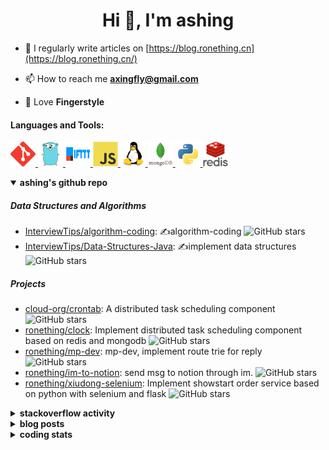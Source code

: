<h1 align="center">Hi 👋, I'm ashing</h1>

- 📝 I regularly write articles on [https://blog.ronething.cn](https://blog.ronething.cn/)

- 📫 How to reach me **axingfly@gmail.com**

- 🎸 Love **Fingerstyle**

<h4 align="left">Languages and Tools:</h4>
<p align="left"> <a href="https://git-scm.com/" target="_blank" rel="noreferrer"> <img src="./icons/git-scm-icon.svg" alt="git" width="40" height="40"/> </a> <a href="https://golang.org" target="_blank" rel="noreferrer"> <img src="./icons/go-original.svg" alt="go" width="40" height="40"/> </a> <a href="https://ifttt.com/" target="_blank" rel="noreferrer"> <img src="./icons/ifttt-ar21.svg" alt="ifttt" width="40" height="40"/> </a> <a href="https://developer.mozilla.org/en-US/docs/Web/JavaScript" target="_blank" rel="noreferrer"> <img src="./icons/javascript-original.svg" alt="javascript" width="40" height="40"/> </a> <a href="https://www.linux.org/" target="_blank" rel="noreferrer"> <img src="./icons/linux-original.svg" alt="linux" width="40" height="40"/> </a> <a href="https://www.mongodb.com/" target="_blank" rel="noreferrer"> <img src="./icons/mongodb-original-wordmark.svg" alt="mongodb" width="40" height="40"/> </a> <a href="https://www.python.org" target="_blank" rel="noreferrer"> <img src="./icons/python-original.svg" alt="python" width="40" height="40"/> </a> <a href="https://redis.io" target="_blank" rel="noreferrer"> <img src="./icons/redis-original-wordmark.svg" alt="redis" width="40" height="40"/> </a>

<details open>
  <summary><b>ashing's github repo</b></summary>

##### Data Structures and Algorithms

- [InterviewTips/algorithm-coding](https://github.com/InterviewTips/algorithm-coding): ✍️algorithm-coding  ![GitHub stars](https://img.shields.io/github/stars/InterviewTips/algorithm-coding?style=flat-square)
- [InterviewTips/Data-Structures-Java](https://github.com/InterviewTips/Data-Structures-Java): ✍️implement data structures ![GitHub stars](https://img.shields.io/github/stars/InterviewTips/Data-Structures-Java?style=flat-square)

##### Projects

- [cloud-org/crontab](https://github.com/cloud-org/crontab): A distributed task scheduling component ![GitHub stars](https://img.shields.io/github/stars/cloud-org/crontab?style=flat-square)
- [ronething/clock](https://github.com/ronething/clock): Implement distributed task scheduling component based on redis and mongodb ![GitHub stars](https://img.shields.io/github/stars/ronething/clock?style=flat-square)
- [ronething/mp-dev](https://github.com/ronething/mp-dev): mp-dev, implement route trie for reply ![GitHub stars](https://img.shields.io/github/stars/ronething/mp-dev?style=flat-square)
- [ronething/im-to-notion](https://github.com/ronething/im-to-notion): send msg to notion through im. ![GitHub stars](https://img.shields.io/github/stars/ronething/im-to-notion?style=flat-square)
- [ronething/xiudong-selenium](https://github.com/ronething/xiudong-selenium): Implement showstart order service based on python with selenium and flask ![GitHub stars](https://img.shields.io/github/stars/ronething/xiudong-selenium?style=flat-square)

</details>

<details>
  <summary><b>stackoverflow activity</b></summary>
  <br/>

<!-- STACKOVERFLOW:START -->
- [Answer by ashing for Golang Logrus Enable Opentelemetry Trace ID and Span ID in all Application Logs](https://stackoverflow.com/questions/72812236/golang-logrus-enable-opentelemetry-trace-id-and-span-id-in-all-application-logs/72839497#72839497)
- [Answer by ashing for Docker: Go server does not respond](https://stackoverflow.com/questions/72783444/docker-go-server-does-not-respond/72783904#72783904)
- [Answer by ashing for Why does an array field in a Go struct default to null when inserted into mongoDB database?](https://stackoverflow.com/questions/72724175/why-does-an-array-field-in-a-go-struct-default-to-null-when-inserted-into-mongod/72781724#72781724)
- [Answer by ashing for Mongodb how to search by regex OR on many fields?](https://stackoverflow.com/questions/72780053/mongodb-how-to-search-by-regex-or-on-many-fields/72780187#72780187)
- [Answer by ashing for How to create a dictionary out of weird list format?](https://stackoverflow.com/questions/72779914/how-to-create-a-dictionary-out-of-weird-list-format/72779993#72779993)
<!-- STACKOVERFLOW:END -->
</details>

<details>
  <summary><b>blog posts</b></summary>
  <br/>

<!-- BLOG-POST-LIST:START -->
 - [Xiudong-Go Release](https://blog.ronething.cn/20230227-xiudong-go.html) - 2023-02-27T18:22:20Z
 - [GitHub Star Migration](https://blog.ronething.cn/20230223-star-migration.html) - 2023-02-23T20:29:22Z
 - [Build Apache APISIX From Source On M2 Pro](https://blog.ronething.cn/20230212-build-apisix-on-m2-pro.html) - 2023-02-12T15:50:19Z
 - [zhengzaitv-go release](https://blog.ronething.cn/20220629-zhengzaitv-go.html) - 2022-06-29T09:59:23Z
 - [go-zero gin jaeger trace](https://blog.ronething.cn/20220628-go-zero-trace-gin.html) - 2022-06-28T09:59:23Z<!-- BLOG-POST-LIST:END -->

</details>

  
<details>
  <summary><b>coding stats</b></summary>
  <br/>

<!--START_SECTION:waka-->
**🐱 My GitHub Data** 

> 🏆 280 Contributions in the Year 2025
 > 
> 📦 786.3 kB Used in GitHub's Storage 
 > 
> 📜 72 Public Repositories 
 > 
**I'm an Early 🐤** 

```text
🌞 Morning    41 commits     ███░░░░░░░░░░░░░░░░░░░░░░   14.29% 
🌆 Daytime    105 commits    █████████░░░░░░░░░░░░░░░░   36.59% 
🌃 Evening    93 commits     ████████░░░░░░░░░░░░░░░░░   32.4% 
🌙 Night      48 commits     ████░░░░░░░░░░░░░░░░░░░░░   16.72%
```
📅 **I'm Most Productive on Saturday** 

```text
Monday       27 commits     ██░░░░░░░░░░░░░░░░░░░░░░░   9.41% 
Tuesday      26 commits     ██░░░░░░░░░░░░░░░░░░░░░░░   9.06% 
Wednesday    36 commits     ███░░░░░░░░░░░░░░░░░░░░░░   12.54% 
Thursday     38 commits     ███░░░░░░░░░░░░░░░░░░░░░░   13.24% 
Friday       42 commits     ███░░░░░░░░░░░░░░░░░░░░░░   14.63% 
Saturday     74 commits     ██████░░░░░░░░░░░░░░░░░░░   25.78% 
Sunday       44 commits     ███░░░░░░░░░░░░░░░░░░░░░░   15.33%
```


📊 **This Week I Spent My Time On** 

```text
⌚︎ Time Zone: Asia/Shanghai

💬 Programming Languages: 
YAML                     5 hrs 22 mins       ████░░░░░░░░░░░░░░░░░░░░░   17.2% 
TypeScript               5 hrs               ████░░░░░░░░░░░░░░░░░░░░░   16.05% 
Go                       4 hrs 46 mins       ███░░░░░░░░░░░░░░░░░░░░░░   15.28% 
Perl                     3 hrs 29 mins       ██░░░░░░░░░░░░░░░░░░░░░░░   11.17% 
Lua                      2 hrs 41 mins       ██░░░░░░░░░░░░░░░░░░░░░░░   8.6%

🔥 Editors: 
Cursor                   30 hrs 19 mins      ████████████████████████░   97.08% 
Neovim                   47 mins             ░░░░░░░░░░░░░░░░░░░░░░░░░   2.51% 
VS Code                  7 mins              ░░░░░░░░░░░░░░░░░░░░░░░░░   0.41%

💻 Operating System: 
Mac                      31 hrs 14 mins      █████████████████████████   100.0%
```

**I Mostly Code in Go** 

```text
Go                       39 repos            ███████████░░░░░░░░░░░░░░   43.82% 
Python                   13 repos            ███░░░░░░░░░░░░░░░░░░░░░░   14.61% 
JavaScript               9 repos             ██░░░░░░░░░░░░░░░░░░░░░░░   10.11% 
TypeScript               9 repos             ██░░░░░░░░░░░░░░░░░░░░░░░   10.11% 
HTML                     4 repos             █░░░░░░░░░░░░░░░░░░░░░░░░   4.49%
```



 Last Updated on 06/03/2025 10:07:35 UTC+08:00
<!--END_SECTION:waka-->

</details>
